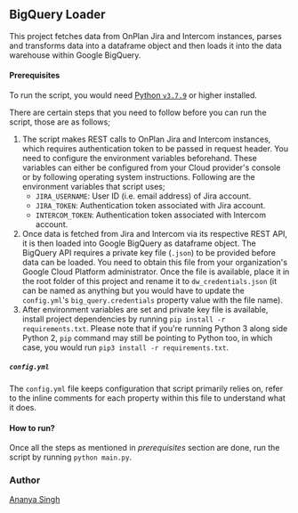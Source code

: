 ## BigQuery Loader

This project fetches data from OnPlan Jira and Intercom instances, parses and
transforms data into a dataframe object and then loads it into the data warehouse
within Google BigQuery.

#### Prerequisites

To run the script, you would need [Python `v3.7.9`](https://www.python.org/downloads/release) or higher installed.

There are certain steps that you need to follow before you can run
the script, those are as follows;

1. The script makes REST calls to OnPlan Jira and Intercom instances,
   which requires authentication token to be passed in request header.
   You need to configure the environment variables beforehand. These
   variables can either be configured from your Cloud provider's console
   or by following operating system instructions. Following are the
   environment variables that script uses;
   - `JIRA_USERNAME`: User ID (i.e. email address) of Jira account.
   - `JIRA_TOKEN`: Authentication token associated with Jira account.
   - `INTERCOM_TOKEN`: Authentication token associated with Intercom account.
2. Once data is fetched from Jira and Intercom via its respective REST API,
   it is then loaded into Google BigQuery as dataframe object. The BigQuery
   API requires a private key file (`.json`) to be provided before data can be loaded.
   You need to obtain this file from your organization's Google Cloud Platform
   administrator. Once the file is available, place it in the root folder of this
   project and rename it to `dw_credentials.json` (it can be named as anything but
   you would have to update the `config.yml`'s `big_query.credentials` property
   value with the file name).
3. After environment variables are set and private key file is available, install
   project dependencies by running `pip install -r requirements.txt`. Please note
   that if you're running Python 3 along side Python 2, `pip` command may still
   be pointing to Python too, in which case, you would run `pip3 install -r requirements.txt`.

##### `config.yml`

The `config.yml` file keeps configuration that script primarily relies on, refer to
the inline comments for each property within this file to understand what it does.

#### How to run?

Once all the steps as mentioned in _prerequisites_ section are done, run the script
by running `python main.py`.

### Author

[Ananya Singh](https://www.linkedin.com/in/ananyaasingh/)